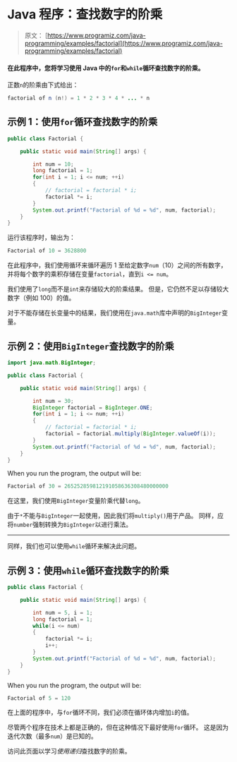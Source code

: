 # Java 程序：查找数字的阶乘

> 原文： [https://www.programiz.com/java-programming/examples/factorial](https://www.programiz.com/java-programming/examples/factorial)

#### 在此程序中，您将学习使用 Java 中的`for`和`while`循环查找数字的阶乘。

正数`n`的阶乘由下式给出：

```java
factorial of n (n!) = 1 * 2 * 3 * 4 * ... * n

```

## 示例 1：使用`for`循环查找数字的阶乘

```java
public class Factorial {

    public static void main(String[] args) {

        int num = 10;
        long factorial = 1;
        for(int i = 1; i <= num; ++i)
        {
            // factorial = factorial * i;
            factorial *= i;
        }
        System.out.printf("Factorial of %d = %d", num, factorial);
    }
}
```

运行该程序时，输出为：

```java
Factorial of 10 = 3628800
```

在此程序中，我们使用循环来循环遍历 1 至给定数字`num`（10）之间的所有数字，并将每个数字的乘积存储在变量`factorial`，直到`i <= num`。

我们使用了`long`而不是`int`来存储较大的阶乘结果。 但是，它仍然不足以存储较大数字（例如 100）的值。

对于不能存储在长变量中的结果，我们使用在`java.math`库中声明的`BigInteger`变量。

## 示例 2：使用`BigInteger`查找数字的阶乘

```java
import java.math.BigInteger;

public class Factorial {

    public static void main(String[] args) {

        int num = 30;
        BigInteger factorial = BigInteger.ONE;
        for(int i = 1; i <= num; ++i)
        {
            // factorial = factorial * i;
            factorial = factorial.multiply(BigInteger.valueOf(i));
        }
        System.out.printf("Factorial of %d = %d", num, factorial);
    }
}
```

When you run the program, the output will be:

```java
Factorial of 30 = 265252859812191058636308480000000
```

在这里，我们使用`BigInteger`变量阶乘代替`long`。

由于`*`不能与`BigInteger`一起使用，因此我们将`multiply()`用于产品。 同样，应将`number`强制转换为`BigInteger`以进行乘法。

* * *

同样，我们也可以使用`while`循环来解决此问题。

## 示例 3：使用`while`循环查找数字的阶乘

```java
public class Factorial {

    public static void main(String[] args) {

        int num = 5, i = 1;
        long factorial = 1;
        while(i <= num)
        {
            factorial *= i;
            i++;
        }
        System.out.printf("Factorial of %d = %d", num, factorial);
    }
}
```

When you run the program, the output will be:

```java
Factorial of 5 = 120
```

在上面的程序中，与`for`循环不同，我们必须在循环体内增加`i`的值。

尽管两个程序在技术上都是正确的，但在这种情况下最好使用`for`循环。 这是因为迭代次数（最多`num`）是已知的。

访问此页面以学习*使用递归*查找数字的阶乘。